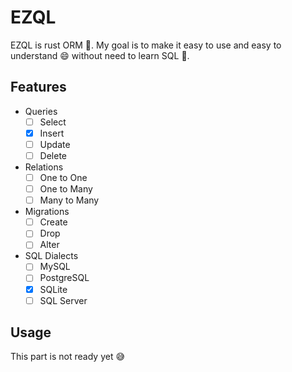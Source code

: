 # EZQL

EZQL is rust ORM :rocket:.
My goal is to make it easy to use and easy to understand :smile: without need to learn SQL :muscle:.

## Features

-   Queries
    -   [ ] Select
    -   [x] Insert
    -   [ ] Update
    -   [ ] Delete
-   Relations
    -   [ ] One to One
    -   [ ] One to Many
    -   [ ] Many to Many
-   Migrations
    -   [ ] Create
    -   [ ] Drop
    -   [ ] Alter
-   SQL Dialects
    -   [ ] MySQL
    -   [ ] PostgreSQL
    -   [x] SQLite
    -   [ ] SQL Server

## Usage

This part is not ready yet :sweat_smile:

